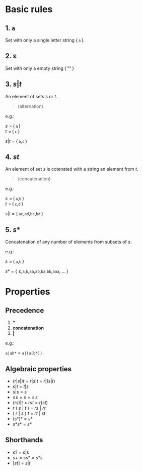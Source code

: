 # Basic rules

## 1. `a`

Set with only a single letter string { `a` }.


## 2. ε

Set with only a empty string { "`﻿`" }

## 3. _s_|_t_

An element of sets _s_ or _t_. 
> (alternation)

e.g.: 

_s_  = { `a` } \
_t_  = { `c` }

_s_|_t_ = { `a`,`c` }

## 4. _st_ 

An element of set _s_ is cotenated with a string an element from _t_.
> (concatenation)

e.g.: 

_s_  = { `a`,`b` } \
_t_  = { `c`,`d` }

_s_|_t_ = { `ac`,`ad`,`bc`,`bd` }

## 5. _s_\*

Concatenation of any number of elements from subsets of _s_.

e.g.: 

_s_  = { `a`,`b` } 

_s_* = {  ε,`a`,`b`,`aa`,`ab`,`ba`,`bb`,`aaa`, ... }



# Properties

## Precedence

1. **\***
2. **concatenation**
3. **\|**

e.g.:

`a|ab*` = `a|(a(b*))`

## Algebraic properties

- (_r_|_s_|)_t_ = _r_|_s_|_t_ = _r_|(_s_|_t_) 
- _s_|_t_ = _t_|_s_
- _s_|_s_ = _s_
- _s_ ε = _s_ =  ε _s_
- (_rs_)|_t_ = _rst_ = _r_(_st_)
- _r_ ( _s_ | _t_ ) = _rs_ | _rt_
- ( _r_ | _s_ ) _t_  = _rt_ | _st_
- (_s_\*)\* = _s_\*
- _s_\*_s_\* = _s_\*

## Shorthands

- _s_? = _s_\|ε
- _s_+ = _ss_* = _s_*_s_
- [_st_] = _s_|_t_ 
